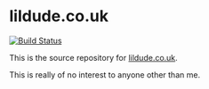 lildude.co.uk
=============

[![Build Status](https://travis-ci.org/lildude/lildude.co.uk.svg?branch=master)](https://travis-ci.org/lildude/lildude.co.uk)

This is the source repository for [lildude.co.uk](http://lildude.co.uk).

This is really of no interest to anyone other than me.
